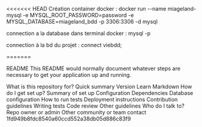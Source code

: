 <<<<<<< HEAD Création container docker : docker run --name miageland-mysql -e MYSQL_ROOT_PASSWORD=password -e MYSQL_DATABASE=miageland_bdd -p 3306:3306 -d mysql

connection a la database dans terminal docker : mysql -p

connection à la bd du projet : connect viebdd;

=======

README
This README would normally document whatever steps are necessary to get your application up and running.

What is this repository for?
Quick summary
Version
Learn Markdown
How do I get set up?
Summary of set up
Configuration
Dependencies
Database configuration
How to run tests
Deployment instructions
Contribution guidelines
Writing tests
Code review
Other guidelines
Who do I talk to?
Repo owner or admin
Other community or team contact
1fd949b8fdc8540a60ccd552a38db05d886c83f9